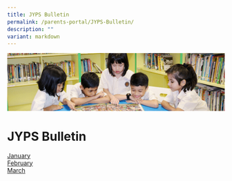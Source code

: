 ```yaml
---
title: JYPS Bulletin
permalink: /parents-portal/JYPS-Bulletin/
description: ""
variant: markdown
---
```

![](/images/banner.gif)

JYPS Bulletin
=============


[January](/files/January_Bulletin_2025_Final.pdf) <br>
[February](/files/February_Bulletin_2025_Final.pdf) <br>
[March](/files/March_Bulletin_2025_Final.pdf) <br>